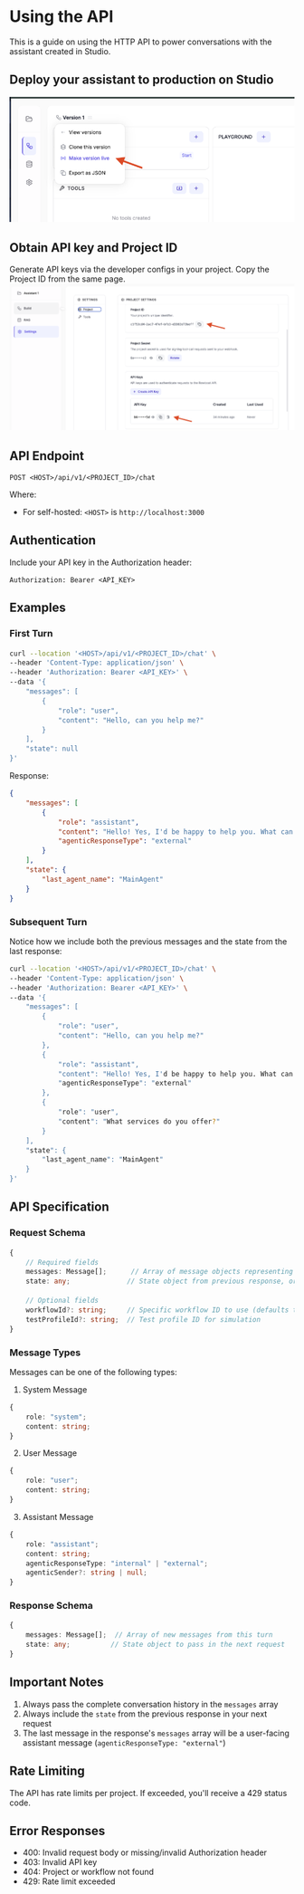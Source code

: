 # Using the API

This is a guide on using the HTTP API to power conversations with the assistant created in Studio.

## Deploy your assistant to production on Studio
![Prod Deploy](img/prod-deploy.png)

## Obtain API key and Project ID

Generate API keys via the developer configs in your project. Copy the Project ID from the same page.
![Developer Configs](img/dev-config.png)

## API Endpoint

```
POST <HOST>/api/v1/<PROJECT_ID>/chat
```

Where:

- For self-hosted: `<HOST>` is `http://localhost:3000`

## Authentication

Include your API key in the Authorization header:

```
Authorization: Bearer <API_KEY>
```

## Examples

### First Turn

```bash
curl --location '<HOST>/api/v1/<PROJECT_ID>/chat' \
--header 'Content-Type: application/json' \
--header 'Authorization: Bearer <API_KEY>' \
--data '{
    "messages": [
        {
            "role": "user",
            "content": "Hello, can you help me?"
        }
    ],
    "state": null
}'
```

Response:
```json
{
    "messages": [
        {
            "role": "assistant",
            "content": "Hello! Yes, I'd be happy to help you. What can I assist you with today?",
            "agenticResponseType": "external"
        }
    ],
    "state": {
        "last_agent_name": "MainAgent"
    }
}
```

### Subsequent Turn

Notice how we include both the previous messages and the state from the last response:

```bash
curl --location '<HOST>/api/v1/<PROJECT_ID>/chat' \
--header 'Content-Type: application/json' \
--header 'Authorization: Bearer <API_KEY>' \
--data '{
    "messages": [
        {
            "role": "user",
            "content": "Hello, can you help me?"
        },
        {
            "role": "assistant",
            "content": "Hello! Yes, I'd be happy to help you. What can I assist you with today?",
            "agenticResponseType": "external"
        },
        {
            "role": "user",
            "content": "What services do you offer?"
        }
    ],
    "state": {
        "last_agent_name": "MainAgent"
    }
}'
```

## API Specification

### Request Schema

```typescript
{
    // Required fields
    messages: Message[];      // Array of message objects representing the conversation history
    state: any;              // State object from previous response, or null for first message

    // Optional fields
    workflowId?: string;     // Specific workflow ID to use (defaults to production workflow)
    testProfileId?: string;  // Test profile ID for simulation
}
```

### Message Types

Messages can be one of the following types:

1. System Message
```typescript
{
    role: "system";
    content: string;
}
```

2. User Message
```typescript
{
    role: "user";
    content: string;
}
```

3. Assistant Message
```typescript
{
    role: "assistant";
    content: string;
    agenticResponseType: "internal" | "external";
    agenticSender?: string | null;
}
```

### Response Schema

```typescript
{
    messages: Message[];  // Array of new messages from this turn
    state: any;          // State object to pass in the next request
}
```

## Important Notes

1. Always pass the complete conversation history in the `messages` array
2. Always include the `state` from the previous response in your next request
3. The last message in the response's `messages` array will be a user-facing assistant message (`agenticResponseType: "external"`)

## Rate Limiting

The API has rate limits per project. If exceeded, you'll receive a 429 status code.

## Error Responses

- 400: Invalid request body or missing/invalid Authorization header
- 403: Invalid API key
- 404: Project or workflow not found
- 429: Rate limit exceeded